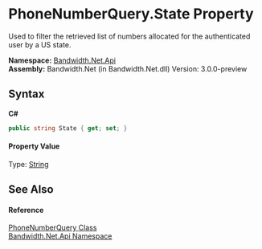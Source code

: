 ﻿# PhoneNumberQuery.State Property 
 

Used to filter the retrieved list of numbers allocated for the authenticated user by a US state.

**Namespace:**&nbsp;<a href ="N_Bandwidth_Net_Api.md">Bandwidth.Net.Api</a><br />**Assembly:**&nbsp;Bandwidth.Net (in Bandwidth.Net.dll) Version: 3.0.0-preview

## Syntax

**C#**<br />
``` C#
public string State { get; set; }
```


#### Property Value
Type: <a href="http://msdn2.microsoft.com/en-us/library/s1wwdcbf" target="_blank">String</a>

## See Also


#### Reference
<a href ="T_Bandwidth_Net_Api_PhoneNumberQuery.md">PhoneNumberQuery Class</a><br /><a href ="N_Bandwidth_Net_Api.md">Bandwidth.Net.Api Namespace</a><br />